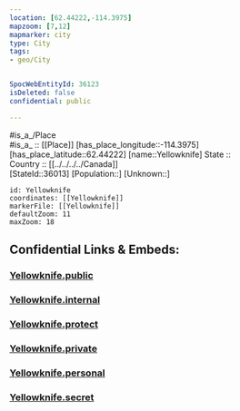 ```yaml
---
location: [62.44222,-114.3975] 
mapzoom: [7,12] 
mapmarker: city 
type: City
tags:
- geo/City


SpocWebEntityId: 36123
isDeleted: false
confidential: public

---
```

#is_a_/Place  
#is_a_ :: [[Place]] 
[has_place_longitude::-114.3975] 
[has_place_latitude::62.44222] 
[name::Yellowknife] 
State ::  
Country :: [[../../../../Canada]]  
[StateId::36013] 
[Population::] 
[Unknown::] 


```leaflet
id: Yellowknife
coordinates: [[Yellowknife]] 
markerFile: [[Yellowknife]] 
defaultZoom: 11 
maxZoom: 18
```


## Confidential Links & Embeds: 

### [Yellowknife.public](/_public/\Earth\Continent\America~North\Canada\provinces~Canada\Northwest_Territories\CityYellowknife.public.md) 

### [Yellowknife.internal](/_internal/\Earth\Continent\America~North\Canada\provinces~Canada\Northwest_Territories\CityYellowknife.internal.md) 

### [Yellowknife.protect](/_protect/\Earth\Continent\America~North\Canada\provinces~Canada\Northwest_Territories\CityYellowknife.protect.md) 

### [Yellowknife.private](/_private/\Earth\Continent\America~North\Canada\provinces~Canada\Northwest_Territories\CityYellowknife.private.md) 

### [Yellowknife.personal](/_personal/\Earth\Continent\America~North\Canada\provinces~Canada\Northwest_Territories\CityYellowknife.personal.md) 

### [Yellowknife.secret](/_secret/\Earth\Continent\America~North\Canada\provinces~Canada\Northwest_Territories\CityYellowknife.secret.md)


